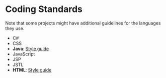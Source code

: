 # Coding Standards

Note that some projects might have additional guidelines for the languages they use.

* C#
* CSS
* **Java**: [Style guide](https://oss-generic.github.io/process/codingstandards/coding-standards-java.html)
* JavaScript
* JSP
* JSTL
* **HTML**: [Style guide](https://oss-generic.github.io/process/codingstandards/coding-standards-html.html)